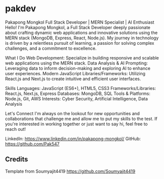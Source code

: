 # pakdev

Pakapong Mongkol
Full Stack Developer | MERN Specialist | AI Enthusiast
Hello! I'm Pakapong Mongkol, a Full Stack Developer deeply passionate about crafting dynamic web applications and innovative solutions using the MERN stack (MongoDB, Express, React, Node.js). My journey in technology is driven by a relentless pursuit of learning, a passion for solving complex challenges, and a commitment to excellence.

What I Do
Web Development: Specialize in building responsive and scalable web applications using the MERN stack.
Data Analysis & AI Prompting: Leveraging data to inform decision-making and exploring AI to enhance user experiences.
Modern JavaScript Libraries/Frameworks: Utilizing React.js and Next.js to create intuitive and efficient user interfaces.


Skills
Languages: JavaScript (ES6+), HTML5, CSS3
Frameworks/Libraries: React.js, Next.js, Express
Databases: MongoDB, SQL
Tools & Platforms: Node.js, Git, AWS
Interests: Cyber Security, Artificial Intelligence, Data Analysis

Let's Connect
I'm always on the lookout for new opportunities and collaborations that challenge me and allow me to put my skills to the test. If you're interested in working together or just want to say hi, feel free to reach out!

LinkedIn: https://www.linkedin.com/in/pakapong-mongkol/
GitHub: https://github.com/Pak547

## Credits

Template from Soumyajit4419
https://github.com/Soumyajit4419
